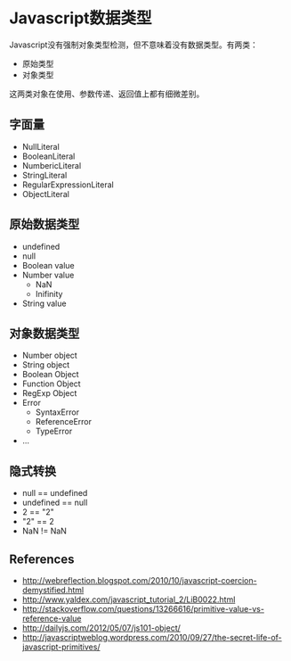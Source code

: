 # Javascript数据类型

Javascript没有强制对象类型检测，但不意味着没有数据类型。有两类：

* 原始类型
* 对象类型

这两类对象在使用、参数传递、返回值上都有细微差别。

## 字面量

* NullLiteral
* BooleanLiteral
* NumbericLiteral
* StringLiteral
* RegularExpressionLiteral
* ObjectLiteral

## 原始数据类型

* undefined
* null
* Boolean value
* Number value
    * NaN
    * Inifinity
* String value

## 对象数据类型

* Number object
* String object
* Boolean Object
* Function Object
* RegExp Object
* Error
    * SyntaxError
    * ReferenceError
    * TypeError
* ...


## 隐式转换

* null == undefined
* undefined == null
* 2 == "2"
* "2" == 2
* NaN != NaN

## References

* http://webreflection.blogspot.com/2010/10/javascript-coercion-demystified.html
* http://www.yaldex.com/javascript_tutorial_2/LiB0022.html
* http://stackoverflow.com/questions/13266616/primitive-value-vs-reference-value
* http://dailyjs.com/2012/05/07/js101-object/
* http://javascriptweblog.wordpress.com/2010/09/27/the-secret-life-of-javascript-primitives/